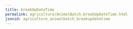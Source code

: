 ```yaml
---
title: breakUpDateTime
permalink: agriculture/AnimalBatch.breakUpDateTime.html
jsonid: agriculture_animalbatch_breakupdatetime
---
```

